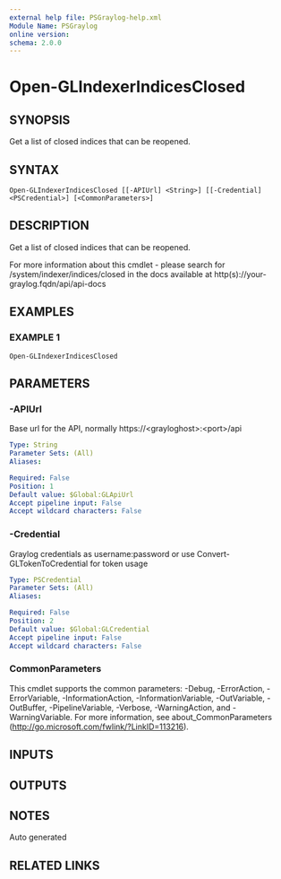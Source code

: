 ```yaml
---
external help file: PSGraylog-help.xml
Module Name: PSGraylog
online version:
schema: 2.0.0
---
```


# Open-GLIndexerIndicesClosed

## SYNOPSIS
Get a list of closed indices that can be reopened.

## SYNTAX

```
Open-GLIndexerIndicesClosed [[-APIUrl] <String>] [[-Credential] <PSCredential>] [<CommonParameters>]
```

## DESCRIPTION
Get a list of closed indices that can be reopened.


For more information about this cmdlet - please search for /system/indexer/indices/closed in the docs available at http(s)://your-graylog.fqdn/api/api-docs

## EXAMPLES

### EXAMPLE 1
```
Open-GLIndexerIndicesClosed
```

## PARAMETERS

### -APIUrl
Base url for the API, normally https://\<grayloghost\>:\<port\>/api

```yaml
Type: String
Parameter Sets: (All)
Aliases:

Required: False
Position: 1
Default value: $Global:GLApiUrl
Accept pipeline input: False
Accept wildcard characters: False
```

### -Credential
Graylog credentials as username:password or use Convert-GLTokenToCredential for token usage

```yaml
Type: PSCredential
Parameter Sets: (All)
Aliases:

Required: False
Position: 2
Default value: $Global:GLCredential
Accept pipeline input: False
Accept wildcard characters: False
```

### CommonParameters
This cmdlet supports the common parameters: -Debug, -ErrorAction, -ErrorVariable, -InformationAction, -InformationVariable, -OutVariable, -OutBuffer, -PipelineVariable, -Verbose, -WarningAction, and -WarningVariable. For more information, see about_CommonParameters (http://go.microsoft.com/fwlink/?LinkID=113216).

## INPUTS

## OUTPUTS

## NOTES
Auto generated

## RELATED LINKS
